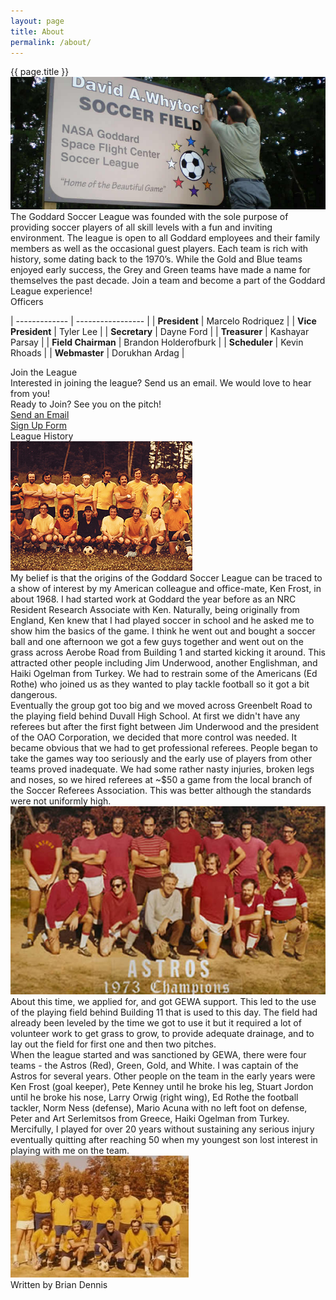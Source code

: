 ```yaml
---
layout: page
title: About
permalink: /about/
---
```


<!-- begin row 1 -->
<div class="card mt-3">
<div class="card-header text-center">{{ page.title }}</div>
<div class="card-body">
<div class="row">
<div class="col-md-4">
<img src="/images/sign.jpg" class="img-fluid w-100 rounded"/>
</div>
<div class="col-md-8">
The Goddard Soccer League was founded with the sole purpose of providing soccer players of all skill levels with a fun and inviting environment. The league is open to all Goddard employees and their family members as well as the occasional guest players. Each team is rich with history, some dating back to the 1970’s. While the Gold and Blue teams enjoyed early success, the Grey and Green teams have made a name for themselves the past decade. Join a team and become a part of the Goddard League experience!
</div>
</div>
</div>
</div>

<!-- begin row 2 -->
<div class="row">
<div class="col-md-6 mt-3 align-items-stretch">
<div class="card">
<div class="card-header text-center">Officers</div>
<div class="card-body mx-auto" markdown=1>

| ------------- | ----------------- |
| **President** | Marcelo Rodriquez |
| **Vice President** | Tyler Lee |
| **Secretary** | Dayne Ford |
| **Treasurer** | Kashayar Parsay |
| **Field Chairman** | Brandon Holderofburk |
| **Scheduler** | Kevin Rhoads |
| **Webmaster** | Dorukhan Ardag |

</div>
</div>
</div>
<div class="col-md-6 mt-3 d-flex align-items-stretch">
<div class="card">
<div class="card-header text-center">Join the League</div>
<div class="card-body text-center">
    <div class="row">
        <div class="col-md-6">
            Interested in joining the league? Send us an email. We would love to hear from you!
        </div>
        <div class="col-md-6">
            Ready to Join? See you on the pitch!
        </div>
    </div>
    <div class="row">
        <div class="col-md-6 mt-3">
            <a type="button" class="btn btn-primary" href="mailto:nasagoddardsoccer@gmail.com">Send an Email</a>
        </div>
        <div class="col-md-6 mt-3">
            <a type="button" class="btn btn-primary" href="https://forms.gle/iggf2sibER2xtd7z8">Sign Up Form</a>
        </div>
    </div>
</div>
</div>
</div>
</div>

<!-- begin row 3 -->
<div class="card my-3">
<div class="card-header text-center">League History</div>

<div class="row mt-3 g-0">
<div class="col-md-4">
<img src="/images/history-1.jpg" class="img-fluid w-100 rounded" />
</div>
<div class="col-md-8">
<div class="card-body" markdown=1>
My belief is that the origins of the Goddard Soccer League can be traced to a show of interest by my American colleague and office-mate, Ken Frost, in about 1968. I had started work at Goddard the year before as an NRC Resident Research Associate with Ken. Naturally, being originally from England, Ken knew that I had played soccer in school and he asked me to show him the basics of the game. I think he went out and bought a soccer ball and one afternoon we got a few guys together and went out on the grass across Aerobe Road from Building 1 and started kicking it around. This attracted other people including Jim Underwood, another Englishman, and Haiki Ogelman from Turkey. We had to restrain some of the Americans (Ed Rothe) who joined us as they wanted to play tackle football so it got a bit dangerous.
</div>
</div>
</div>

<div class="row g-0">
<div class="card-body">
Eventually the group got too big and we moved across Greenbelt Road to the playing field behind Duvall High School. At first we didn't have any referees but after the first fight between Jim Underwood and the president of the OAO Corporation, we decided that more control was needed. It became obvious that we had to get professional referees. People began to take the games way too seriously and the early use of players from other teams proved inadequate. We had some rather nasty injuries, broken legs and noses, so we hired referees at ~$50 a game from the local branch of the Soccer Referees Association. This was better although the standards were not uniformly high.
</div>
</div>

<div class="row mt-3">
<div class="text-center">
<img src="/images/history-2.jpg" class="img-fluid w-60 rounded" />
</div>
</div>

<div class="row g-0">
<div class="card-body my-3">
About this time, we applied for, and got GEWA support. This led to the use of the playing field behind Building 11 that is used to this day. The field had already been leveled by the time we got to use it but it required a lot of volunteer work to get grass to grow, to provide adequate drainage, and to lay out the field for first one and then two pitches.
</div>
</div>

<div class="row mb-3">
<div class="col-md-8">
<div class="card-body" markdown=1>
When the league started and was sanctioned by GEWA, there were four teams - the Astros (Red), Green, Gold, and White. I was captain of the Astros for several years. Other people on the team in the early years were Ken Frost (goal keeper), Pete Kenney until he broke his leg, Stuart Jordon until he broke his nose, Larry Orwig (right wing), Ed Rothe the football tackler, Norm Ness (defense), Mario Acuna with no left foot on defense, Peter and Art Serlemitsos from Greece, Haiki Ogelman from Turkey. Mercifully, I played for over 20 years without sustaining any serious injury eventually quitting after reaching 50 when my youngest son lost interest in playing with me on the team.
</div>
</div>
<div class="col-md-4">
<img src="/images/history-3.jpg" class="img-fluid w-100 rounded" />
</div>
</div>

<div class="card-footer text-center">Written by Brian Dennis</div>
</div>

<div class="row">
</div>
